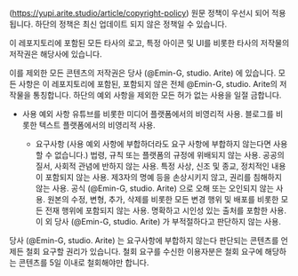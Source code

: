 (https://yupi.arite.studio/article/copyright-policy) 원문 정책이 우선시 되어 적용됩니다.
하단의 정책은 최신 업데이트 되지 않은 정책일 수 있습니다.

이 레포지토리에 포함된 모든 타사의 로고, 특정 아이콘 및 UI를 비롯한 타사의 저작물의 저작권은 해당사에 있습니다.

이를 제외한 모든 콘텐츠의 저작권은 당사 (@Emin-G, studio. Arite) 에 있습니다.
모든 사항은 이 레포지토리에 포함된, 포함되지 않은 전체 @Emin-G, studio. Arite의 저작물을 통칭합니다.
하단의 예외 사항을 제외한 모든 허가 없는 사용을 일절 금합니다.

- 사용 예외 사항
유튜브를 비롯한 미디어 플랫폼에서의 비영리적 사용.
블로그를 비롯한 텍스트 플랫폼에서의 비영리적 사용.

  - 요구사항
  (사용 예외 사항에 부합하더라도 요구 사항에 부합하지 않는다면 사용할 수 없습니다.)
  법령, 규칙 또는 플랫폼의 규정에 위배되지 않는 사용.
  공공의 질서, 사회적 관념에 반하지 않는 사용.
  특정 사상, 신조 및 종교, 정치적인 내용이 포함되지 않는 사용.
  제3자의 명예 등을 손상시키지 않고, 권리를 침해하지 않는 사용.
  공식 (@Emin-G, studio. Arite) 으로 오해 또는 오인되지 않는 사용.
  원본의 수정, 변형, 추가, 삭제를 비롯한 모든 변경 행위 및 배포를 비롯한 모든 전재 행위에 포함되지 않는 사용.
  명확하고 시인성 있는 출처를 포함한 사용.
  이 외 당사 (@Emin-G, studio. Arite) 가 부적절하다고 판단하지 않는 사용.

당사 (@Emin-G, studio. Arite) 는 요구사항에 부합하지 않는다 판단되는 콘텐츠를 언제든 철회 요구할 권리가 있습니다.
철회 요구를 수신한 이용자분은 철회 요구에 해당하는 콘텐츠를 5일 이내로 철회해야만 합니다.
